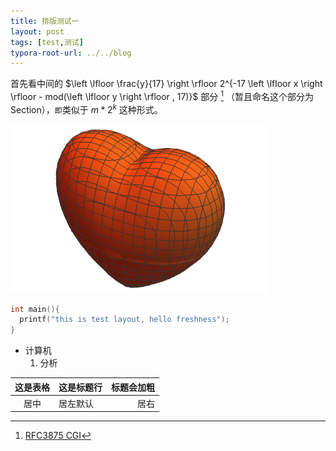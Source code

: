 ```yaml
---
title: 排版测试一
layout: post
tags: [test,测试]
typora-root-url: ../../blog
---
```


首先看中间的 $\left \lfloor \frac{y}{17} \right \rfloor 2^{-17 \left \lfloor x \right \rfloor - mod(\left \lfloor y \right \rfloor , 17)}$ 部分 [^1] （暂且命名这个部分为Section），`即`类似于 $m*2^{k}$ 这种形式。




![](/media/img/3D_love.png)

```c
int main(){
  printf("this is test layout, hello freshness");
}
```

* 计算机
    1. 分析

|    这是表格    | 这是标题行   | 标题会加粗 |
| :------------: | :----------- | ---------: |
|      居中      | 居左默认     |       居右 |

[^1]: [RFC3875 CGI](https://www.rfc-editor.org/info/rfc5280)